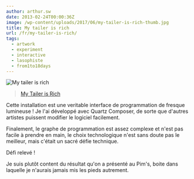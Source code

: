 ```yaml
---
author: arthur.sw
date: 2013-02-24T00:00:36Z
image: /wp-content/uploads/2017/06/my-tailer-is-rich-thumb.jpg
title: My tailer is rich
url: /fr/my-tailer-is-rich/
tags:
  - artwork
  - experiment
  - interactive
  - lasophiste
  - from1to18days
---
```


![My tailer is rich](/wp-content/uploads/2017/06/my-tailer-is-rich.jpg)

> [My Tailer is Rich](http://www.lasophiste.com/portfolio/mytailerisrich/)

Cette installation est une veritable interface de programmation de fresque lumineuse ! Je l'ai développé avec Quartz Composer, de sorte que d'autres artistes puissent modifier le logiciel facilement.

Finalement, le graphe de programmation est assez complexe et n'est pas facile à prendre en main, le choix technologique n'est sans doute pas le meilleur, mais c'était un sacré défie technique.

Défi relevé !

Je suis plutôt content du résultat qu'on a présenté au Pim's, boite dans laquelle je n'aurais jamais mis les pieds autrement.